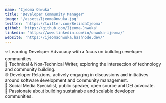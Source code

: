 ```yaml
---
name: 'Ijeoma Onwuka'
title: 'Developer Community Manager'
image: '/assets/IjeomaOnwuka.jpg'
twitter: 'https://twitter.com/BelindaIjeoma'
github: 'https://github.com/Ijeoma-Onwuka'
linkedin: 'https://www.linkedin.com/in/onwuka-ijeoma/'
website: 'https://ijeomaonwuka.hashnode.dev/'
---
```


<div>
⭐ Learning Developer Advocacy with a focus on building developer communities. <br/>
📝 Technical & Non-Technical Writer, exploring the intersection of technology and community building.  <br/>
🌐 Developer Relations, actively engaging in discussions and initiatives around software development and community management. <br/>
💬 Social Media Specialist, public speaker, open source and DEI advocate.
</div>

<div class="mt-4">
  🏁 Passionate about building sustainable and scalable developer communities.
</div>


